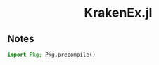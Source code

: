 <h1 style="text-align: center">KrakenEx.jl</h1>

## Notes

```julia
import Pkg; Pkg.precompile()
```
